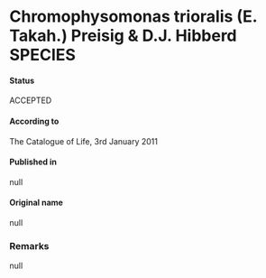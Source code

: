 Chromophysomonas trioralis (E. Takah.) Preisig & D.J. Hibberd SPECIES
=======

#### Status
ACCEPTED

#### According to
The Catalogue of Life, 3rd January 2011

#### Published in
null

#### Original name
null

### Remarks
null